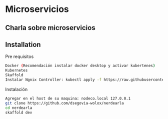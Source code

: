 # Microservicios
## Charla sobre microservicios

## Installation

Pre requisitos
```sh
Docker (Recomendación instalar docker desktop y activar kubertenes)
Kubernetes
Skaffold
Instalar Ngnix Controller: kubectl apply -f https://raw.githubusercontent.com/kubernetes/ingress-nginx/controller-v1.1.1/deploy/static/provider/cloud/deploy.yaml
```

Instalación

```sh
Agregar en el host de su maquina: nodeco.local 127.0.0.1
git clone https://github.com/dsegovia-wolox/nerdearla
cd nerdearla
skaffold dev
```